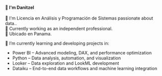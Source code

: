 #### 👋 I'm Danitzel

🎯 I'm Licencia en Análisis y Programación de Sistemas passionate about data..  
💼 Currently working as an independent professional.  
📍 Ubicado en Panama.

🌱 I’m currently learning and developing projects in:

- Power BI – Advanced modeling, DAX, and performance optimization
- Python – Data analysis, automation, and visualization
- Looker – Data exploration and LookML development
- Dataiku – End-to-end data workflows and machine learning integration

<!--
**danit1972/danit1972** is a ✨ _special_ ✨ repository because its `README.md` (this file) appears on your GitHub profile.

Here are some ideas to get you started:

- 🔭 I’m currently working on ...
 🌱 I’m currently learning Python, Azure Devops
- 👯 I’m looking to collaborate on ...
- 🤔 I’m looking for help with ...
- 💬 Ask me about ...
- 📫 How to reach me: ...
- 😄 Pronouns: ...
- ⚡ Fun fact: ...
-->
